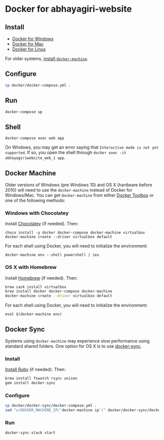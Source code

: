 # Docker for abhayagiri-website

## Install

- [Docker for Windows](https://docs.docker.com/engine/installation/windows/)
- [Docker for Mac](https://docs.docker.com/engine/installation/mac/)
- [Docker for Linux](https://docs.docker.com/engine/installation/linux/)

For older systems, [install `docker-machine`](#docker-machine).

## Configure

```sh
cp docker/docker-compose.yml .
```

## Run

```sh
docker-compose up
```

## Shell

```
docker-compose exec web app
```

On Windows, you may get an error saying that `Interactive mode is not yet supported`. If so, you open the shell through `docker exec -it abhayagiriwebsite_web_1 app`.

## Docker Machine

Older versions of Windows (pre Windows 10) and OS X (hardware before 2010) will need to use the `docker-machine` instead of Docker for Windows/Mac. You can get `docker-machine` from either [Docker Toolbox](https://www.docker.com/products/docker-toolbox) or one of the following methods:

### Windows with Chocolatey

Install [Chocolatey](https://github.com/chocolatey/choco/wiki/Installation) (if needed). Then:

```
choco install -y docker docker-compose docker-machine virtualbox
docker-machine create --driver virtualbox default
```

For each shell using Docker, you will need to initialize the environment:

```
docker-machine env --shell powershell | iex
```

### OS X with Homebrew

Install [Homebrew](http://brew.sh/) (if needed). Then:

```sh
brew cask install virtualbox
brew install docker docker-compose docker-machine
docker-machine create --driver virtualbox default
```

For each shell using Docker, you will need to initialize the environment:

```
eval $(docker-machine env)
```

## Docker Sync

Systems using `docker-machine` may experience slow performance using standard shared folders. One option for OS X is to use [docker-sync](http://docker-sync.io/).

### Install

[Install Ruby](https://gorails.com/setup/osx) (if needed). Then:

```sh
brew install fswatch rsync unison
gem install docker-sync
```

### Configure

```sh
cp docker/docker-sync/docker-compose.yml .
sed "s/DOCKER_MACHINE_IP/`docker-machine ip`/" docker/docker-sync/docker-sync.yml > docker-sync.yml
```

### Run

```sh
docker-sync-stack start
```
